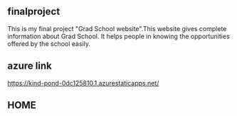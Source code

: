 ## finalproject
This is my final project "Grad School website".This website gives complete information about Grad School. It helps people in knowing the opportunities offered by the school easily. 
## azure link 
https://kind-pond-0dc125810.1.azurestaticapps.net/

## HOME



